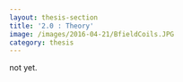 ```yaml
---
layout: thesis-section
title: '2.0 : Theory'
image: /images/2016-04-21/BfieldCoils.JPG
category: thesis
---
```

<p>
not yet.
</p>

